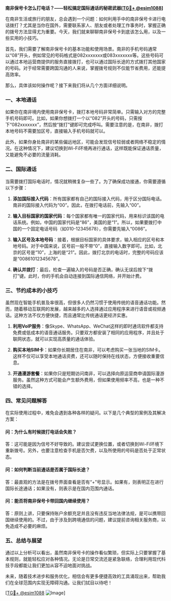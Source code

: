 **南非保号卡怎么打电话？——轻松搞定国际通话的秘密武器[[TG💪+ @esim1088](https://t.me/s/esim1088)]**

在南非生活或旅行的朋友，总会遇到一个问题：如何利用手中的南非保号卡进行电话拨打？尤其是当你在国外，需要联系家人、朋友或者处理工作事务时，掌握正确的拨号方法显得尤为重要。今天，我们就来聊聊南非保号卡到底该怎么用，以及一些实用的小技巧。

首先，我们需要了解南非保号卡的基本功能和使用场景。南非的手机号码通常以“08”开头，例如常见的号码格式是082xxxxxxx或083xxxxxxx等。这些号码可以通过本地运营商提供的服务直接拨打，也可以通过国际长途的方式拨打其他国家的号码。对于经常需要跨国沟通的人来说，掌握拨号规则不仅能节省费用，还能提高效率。

那么，具体该如何操作呢？接下来我们将从几个方面详细说明。

### **一、本地通话**

如果你在南非境内使用南非保号卡，拨打本地号码非常简单。只需输入对方的完整手机号码即可。比如，如果你想拨打一个以“082”开头的号码，只需按下“082xxxxxxx”，然后按“拨打”键即可完成呼叫。需要注意的是，在南非，拨打本地号码不需要加区号，直接输入手机号码就可以。

此外，如果你身处南非的某些偏远地区，可能会发现信号较弱或者网络不稳定的情况。在这种情况下，建议切换到Wi-Fi环境再进行通话，这样既能保证通话质量，又能避免不必要的流量消耗。

### **二、国际通话**

当需要拨打国际电话时，情况就稍微复杂一些了。为了确保成功接通，你需要遵循以下步骤：

1. **添加国际接入代码**：所有国家都有自己的国际接入代码，用于区分国际电话。南非的国际接入代码为“00”。因此，在拨打电话前，先输入“00”。

2. **输入目标国家的国家代码**：每个国家都有唯一的国家代码，用来标识该国的电话系统。例如，中国的国家代码是“86”，美国的是“1”。所以，如果要拨打中国的一个固定电话号码（如010-12345678），你需要先输入“0086”。

3. **输入区号及本地号码**：接着，根据目标国家的具体要求，输入相应的区号和本地号码。对于中国来说，区号前一般不带“0”，直接输入数字即可。比如，北京的区号是“10”，上海的是“21”。因此，拨打北京的电话时，完整的号码应该是“00861012345678”。

4. **确认并拨打**：最后，检查一遍输入的号码是否正确，确认无误后按下“拨打”键。此时，你的手机会自动连接到国际通信网络，并开始计费。

### **三、节约成本的小技巧**

虽然现在智能手机普及率很高，但很多人仍然习惯于使用传统的语音通话功能。然而，随着移动互联网的发展，越来越多的人选择通过应用程序来进行语音或视频通话。这种方法不仅方便快捷，而且通常比传统通话更经济实惠。

1. **利用VoIP服务**：像Skype、WhatsApp、WeChat这样的即时通讯软件都支持免费或低成本的语音通话服务。只要双方都安装了相同的应用程序，并且处于联网状态，就可以实现高质量的通话体验。

2. **购买本地SIM卡**：如果你长期居住在南非，可以考虑购买一张当地的SIM卡。这样不仅可以享受本地通话资费，还可以随时保持在线状态，方便接收重要信息。

3. **开通漫游套餐**：如果你只是短期访问南非，可以选择向原运营商申请国际漫游服务。虽然这种方式可能会产生额外费用，但如果使用频率不高，也是一种不错的选择。

### **四、常见问题解答**

在实际使用过程中，难免会遇到各种各样的疑问。以下是几个典型的案例及其解决方案：

#### **问：为什么有时候拨打电话会失败？**
答：这可能是因为信号不好导致的。建议尝试更换位置，或者切换到Wi-Fi环境下重新拨号。另外，也要注意检查手机是否欠费，以及所使用的号码是否处于正常状态。

#### **问：如何判断当前通话是否属于国际长途？**
答：最直观的方法是在拨号界面查看是否有“+”号显示。如果有，则表明正在进行国际长途通话；如果没有，则表示是在国内范围内通话。

#### **问：能否将南非保号卡带回国内继续使用？**
答：原则上讲，只要保持账户余额充足并且没有违反当地法律法规，是可以携带回国继续使用的。不过，由于涉及到跨境通信的问题，建议提前咨询相关服务商，以免造成不必要的麻烦。

### **五、总结与展望**

通过以上分析可以看出，虽然南非保号卡的操作看似繁琐，但实际上只要掌握了基本规则，就能轻松应对各种情况。无论是日常交流还是紧急联络，合理利用现代科技手段都能让我们更加从容不迫地面对挑战。

未来，随着技术进步和服务优化，相信会有更多便捷高效的工具涌现出来，帮助我们在全球范围内实现无障碍沟通。让我们拭目以待吧！

[[TG💪+ @esim1088](https://t.me/s/esim1088) ![Image](https://i.postimg.cc/4NQfJmqS/Snipaste-2025-05-13-00-14-12.png)]